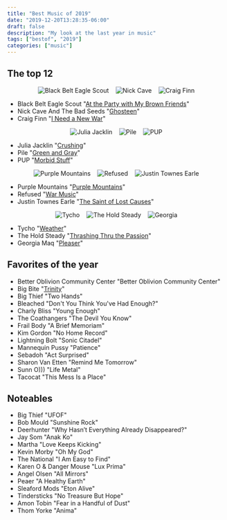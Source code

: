 ```yaml
---
title: "Best Music of 2019"
date: "2019-12-20T13:28:35-06:00"
draft: false
description: "My look at the last year in music"
tags: ["bestof", "2019"]
categories: ["music"]
---
```

## The top 12

<p align="center">
  <img src="/2019/bestof/black.jpg" alt="Black Belt Eagle Scout">
  &nbsp;&nbsp;
  <img src="/2019/bestof/nick.png" alt="Nick Cave">
  &nbsp;&nbsp;
  <img src="/2019/bestof/craig.png" alt="Craig Finn">
</p>

* Black Belt Eagle Scout "[At the Party with My Brown Friends](https://blackbelteaglescout.bandcamp.com/album/at-the-party-with-my-brown-friends)"
* Nick Cave And The Bad Seeds "[Ghosteen](https://www.youtube.com/results?search_query=Ghosteen+%E2%80%93+Nick+Cave+and+The+Bad+Seeds)"
* Craig Finn "[I Need a New War](https://craigfinn.bandcamp.com/album/i-need-a-new-war)"

<p align="center">
  <img src="/2019/bestof/julia.png" alt="Julia Jacklin">
  &nbsp;&nbsp;
  <img src="/2019/bestof/pile.png" alt="Pile">
  &nbsp;&nbsp;
  <img src="/2019/bestof/pup.png" alt="PUP">
</p>

* Julia Jacklin "[Crushing](https://juliajacklin.bandcamp.com/album/crushing)"
* Pile "[Green and Gray](https://pile.bandcamp.com/album/green-and-gray)"
* PUP "[Morbid Stuff](https://puptheband.bandcamp.com/album/morbid-stuff)"

<p align="center">
  <img src="/2019/bestof/purple.png" alt="Purple Mountains">
  &nbsp;&nbsp;
  <img src="/2019/bestof/refused.png" alt="Refused">
  &nbsp;&nbsp;
  <img src="/2019/bestof/justin.jpg" alt="Justin Townes Earle">
</p>

* Purple Mountains "[Purple Mountains](https://purplemountains.bandcamp.com/album/purple-mountains)"
* Refused "[War Music](https://www.youtube.com/results?search_query=refused+%22war+music%22)"
* Justin Townes Earle "[The Saint of Lost Causes](https://justintownesearle.bandcamp.com/album/the-saint-of-lost-causes)"

<p align="center">
  <img src="/2019/bestof/tycho.png" alt="Tycho">
  &nbsp;&nbsp;
  <img src="/2019/bestof/the.jpg" alt="The Hold Steady">
  &nbsp;&nbsp;
  <img src="/2019/bestof/georgia.jpg" alt="Georgia">
</p>

* Tycho "[Weather](https://tycho.bandcamp.com/album/weather)"
* The Hold Steady "[Thrashing Thru the Passion](https://holdsteady.bandcamp.com/album/thrashing-thru-the-passion)"
* Georgia Maq "[Pleaser](https://georgiamaq.bandcamp.com/album/pleaser-2)"

## Favorites of the year

* Better Oblivion Community Center "Better Oblivion Community Center"
* Big Bite "[Trinity](https://bigbitewa.bandcamp.com/album/trinity)"
* Big Thief "Two Hands"
* Bleached "Don't You Think You've Had Enough?"
* Charly Bliss "Young Enough"
* The Coathangers "The Devil You Know"
* Frail Body "A Brief Memoriam"
* Kim Gordon "No Home Record"
* Lightning Bolt "Sonic Citadel"
* Mannequin Pussy "Patience"
* Sebadoh "Act Surprised"
* Sharon Van Etten "Remind Me Tomorrow"
* Sunn O))) "Life Metal"
* Tacocat "This Mess Is a Place"

## Noteables

* Big Thief "UFOF"
* Bob Mould "Sunshine Rock"
* Deerhunter "Why Hasn’t Everything Already Disappeared?"
* Jay Som "Anak Ko"
* Martha "Love Keeps Kicking"
* Kevin Morby "Oh My God"
* The National "I Am Easy to Find"
* Karen O & Danger Mouse "Lux Prima"
* Angel Olsen "All Mirrors"
* Peaer "A Healthy Earth"
* Sleaford Mods "Eton Alive"
* Tindersticks "No Treasure But Hope"
* Amon Tobin "Fear in a Handful of Dust"
* Thom Yorke "Anima" 
